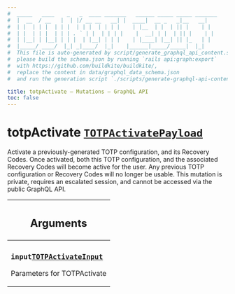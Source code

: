 ```yaml
---
#  _____   ____    _   _  ____ _______   ______ _____ _____ _______
#  |  __  / __   |  | |/ __ __   __| |  ____|  __ _   _|__   __|
#  | |  | | |  | | |  | | |  | | | |    | |__  | |  | || |    | |
#  | |  | | |  | | | . ` | |  | | | |    |  __| | |  | || |    | |
#  | |__| | |__| | | |  | |__| | | |    | |____| |__| || |_   | |
#  |_____/ ____/  |_| _|____/  |_|    |______|_____/_____|  |_|
#  This file is auto-generated by script/generate_graphql_api_content.sh,
#  please build the schema.json by running `rails api:graph:export`
#  with https://github.com/buildkite/buildkite/,
#  replace the content in data/graphql_data_schema.json
#  and run the generation script `./scripts/generate-graphql-api-content.sh`.

title: totpActivate – Mutations – GraphQL API
toc: false
---
```

<!-- vale off -->
<h1 class="has-pills" data-algolia-exclude>
  totpActivate
  <a href="/docs/apis/graphql/schemas/object/totpactivatepayload" class="pill pill--object pill--normal-case pill--large" title="Go to OBJECT TOTPActivatePayload"><code>TOTPActivatePayload</code></a>

</h1>
<!-- vale on -->


Activate a previously-generated TOTP configuration, and its Recovery Codes.  Once activated, both this TOTP configuration, and the associated Recovery Codes will become active for the user. Any previous TOTP configuration or Recovery Codes will no longer be usable.  This mutation is private, requires an escalated session, and cannot be accessed via the public GraphQL API.

<table class="responsive-table responsive-table--single-column-rows">
  <thead>
    <th>
      <h2 data-algolia-exclude>Arguments</h2>
    </th>
  </thead>
  <tbody>
    <tr><td><h3 class="is-small has-pills"><code>input</code><a href="/docs/apis/graphql/schemas/input_object/totpactivateinput" class="pill pill--input_object pill--normal-case pill--medium" title="Go to INPUT_OBJECT TOTPActivateInput"><code>TOTPActivateInput</code></a></h3><p>Parameters for TOTPActivate</p></td></tr>
  </tbody>
</table>
